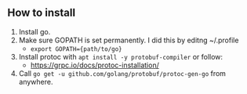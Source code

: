 ## How to install
1. Install go.
2. Make sure GOPATH is set permanently. I did this by editng ~/.profile
    * `export GOPATH={path/to/go}`
3. Install protoc with `apt install -y protobuf-compiler` or follow:
    * https://grpc.io/docs/protoc-installation/
4. Call `go get -u github.com/golang/protobuf/protoc-gen-go` from anywhere.
